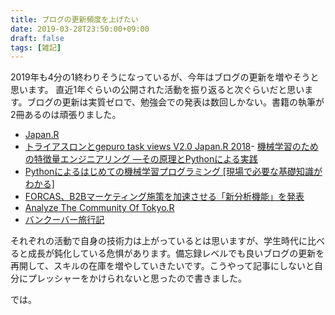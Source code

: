 ```yaml
---
title: ブログの更新頻度を上げたい
date: 2019-03-28T23:50:00+09:00
draft: false
tags: [雑記]
---
```


2019年も4分の1終わりそうになっているが、今年はブログの更新を増やそうと思います。
直近1年ぐらいの公開された活動を振り返ると次ぐらいだと思います。ブログの更新は実質ゼロで、勉強会での発表は数回しかない。書籍の執筆が2冊あるのは頑張りました。

- [Japan.R](https://japanr.connpass.com/event/105802/)
- [トライアスロンとgepuro task views V2.0 Japan.R 2018](https://www.slideshare.net/gepuro/gepuro-task-views-v20-japanr-2018)- [機械学習のための特徴量エンジニアリング ―その原理とPythonによる実践](https://www.oreilly.co.jp/books/9784873118680/)
- [Pythonによるはじめての機械学習プログラミング
[現場で必要な基礎知識がわかる]](https://gihyo.jp/book/2019/978-4-297-10525-9)
- [FORCAS、B2Bマーケティング施策を加速させる「新分析機能」を発表](https://newspicks.com/news/3580183)
- [Analyze The Community Of Tokyo.R](https://www.slideshare.net/gepuro/analyze-the-community-of-tokyor)
- [バンクーバー旅行記](https://www.slideshare.net/gepuro/ss-106069676)

それぞれの活動で自身の技術力は上がっているとは思いますが、学生時代に比べると成長が鈍化している危惧があります。備忘録レベルでも良いブログの更新を再開して、スキルの在庫を増やしていきたいです。こうやって記事にしないと自分にプレッシャーをかけられないと思ったので書きました。

では。
